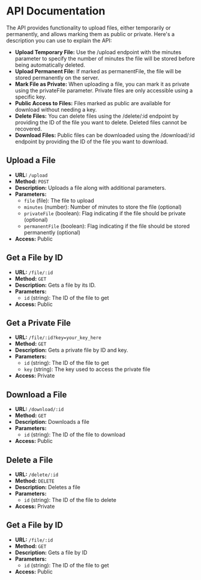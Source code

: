# API Documentation

The API provides functionality to upload files, either temporarily or permanently, and allows marking them as public or private. Here's a description you can use to explain the API:

- **Upload Temporary File:** Use the /upload endpoint with the minutes parameter to specify the number of minutes the file will be stored before being automatically deleted.
- **Upload Permanent File:** If marked as permanentFile, the file will be stored permanently on the server.
- **Mark File as Private:** When uploading a file, you can mark it as private using the privateFile parameter. Private files are only accessible using a specific key.
- **Public Access to Files:** Files marked as public are available for download without needing a key.
- **Delete Files:** You can delete files using the /delete/:id endpoint by providing the ID of the file you want to delete. Deleted files cannot be recovered.
- **Download Files:** Public files can be downloaded using the /download/:id endpoint by providing the ID of the file you want to download.

## Upload a File

- **URL:** `/upload`
- **Method:** `POST`
- **Description:** Uploads a file along with additional parameters.
- **Parameters:**
  - `file` (file): The file to upload
  - `minutes` (number): Number of minutes to store the file (optional)
  - `privateFile` (boolean): Flag indicating if the file should be private (optional)
  - `permanentFile` (boolean): Flag indicating if the file should be stored permanently (optional)
- **Access:** Public

## Get a File by ID

- **URL:** `/file/:id`
- **Method:** `GET`
- **Description:** Gets a file by its ID.
- **Parameters:**
  - `id` (string): The ID of the file to get
- **Access:** Public

## Get a Private File

- **URL:** `/file/:id?key=your_key_here`
- **Method:** `GET`
- **Description:** Gets a private file by ID and key.
- **Parameters:**
  - `id` (string): The ID of the file to get
  - `key` (string): The key used to access the private file
- **Access:** Private

## Download a File

- **URL:** `/download/:id`
- **Method:** `GET`
- **Description:** Downloads a file
- **Parameters:**
  - `id` (string): The ID of the file to download
- **Access:** Public

## Delete a File

- **URL:** `/delete/:id`
- **Method:** `DELETE`
- **Description:** Deletes a file
- **Parameters:**
  - `id` (string): The ID of the file to delete
- **Access:** Private

## Get a File by ID

- **URL:** `/file/:id`
- **Method:** `GET`
- **Description:** Gets a file by ID
- **Parameters:**
  - `id` (string): The ID of the file to get
- **Access:** Public
